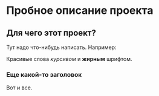 # Пробное описание проекта

## Для чего этот проект?

Тут надо что-нибудь написать. Например:

Красивые слова _курсивом_ и **жирным** шрифтом.

### Еще какой-то заголовок

Вот и все.
